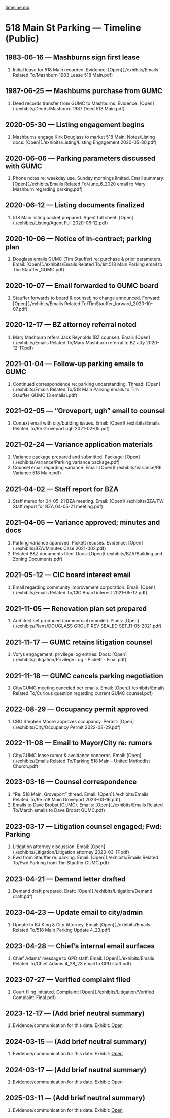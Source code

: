 [timeline.md](https://github.com/user-attachments/files/22714719/timeline.md)
# 518 Main St Parking — Timeline (Public)

## 1983-06-16 — Mashburns sign first lease
1. Initial lease for 518 Main recorded. Evidence: [Open](./exhibits/Emails Related To/Mashburn 1983 Lease 518 Main.pdf)

## 1987-06-25 — Mashburns purchase from GUMC
1. Deed records transfer from GUMC to Mashburns. Evidence: [Open](./exhibits/Deeds/Mashburn 1987 Deed 518 Main.pdf)

## 2020-05-30 — Listing engagement begins
1. Mashburns engage Kirk Douglass to market 518 Main. Notes/Listing docs: [Open](./exhibits/Listing/Listing Engagement 2020-05-30.pdf)

## 2020-06-06 — Parking parameters discussed with GUMC
1. Phone notes re: weekday use, Sunday mornings limited. Email summary: [Open](./exhibits/Emails Related To/June_6_2020 email to Mary Mashburn regarding parking.pdf)

## 2020-06-12 — Listing documents finalized
1. 518 Main listing packet prepared. Agent full sheet: [Open](./exhibits/Listing/Agent Full 2020-06-12.pdf)

## 2020-10-06 — Notice of in-contract; parking plan
1. Douglass emails GUMC (Tim Stauffer) re: purchase & prior parameters. Email: [Open](./exhibits/Emails Related To/1st 518 Main Parking email to Tim Stauffer_GUMC.pdf)

## 2020-10-07 — Email forwarded to GUMC board
1. Stauffer forwards to board & counsel; no change announced. Forward: [Open](./exhibits/Emails Related To/TimStauffer_forward_2020-10-07.pdf)

## 2020-12-17 — BZ attorney referral noted
1. Mary Mashburn refers Jack Reynolds (BZ counsel). Email: [Open](./exhibits/Emails Related To/Mary Mashburn referral to BZ atty 2020-12-17.pdf)

## 2021-01-04 — Follow-up parking emails to GUMC
1. Continued correspondence re: parking understanding. Thread: [Open](./exhibits/Emails Related To/518 Main Parking emails to Tim Stauffer_GUMC (3 emails).pdf)

## 2021-02-05 — “Groveport, ugh” email to counsel
1. Context email with city/building issues. Email: [Open](./exhibits/Emails Related To/Re Groveport ugh 2021-02-05.pdf)

## 2021-02-24 — Variance application materials
1. Variance package prepared and submitted. Package: [Open](./exhibits/Variance/Parking variance package.pdf)
2. Counsel email regarding variance. Email: [Open](./exhibits/Variance/RE Variance 518 Main.pdf)

## 2021-04-02 — Staff report for BZA
1. Staff memo for 04-05-21 BZA meeting. Email: [Open](./exhibits/BZA/FW Staff report for BZA 04-05-21 meeting.pdf)

## 2021-04-05 — Variance approved; minutes and docs
1. Parking variance approved; Pickett recuses. Evidence: [Open](./exhibits/BZA/Minutes Case 2021-002.pdf)
2. Related B&Z documents filed. Docs: [Open](./exhibits/BZA/Building and Zoning Documents.pdf)

## 2021-05-12 — CIC board interest email
1. Email regarding community improvement corporation. Email: [Open](./exhibits/Emails Related To/CIC Board interest 2021-05-12.pdf)

## 2021-11-05 — Renovation plan set prepared
1. Architect set produced (commercial remodel). Plans: [Open](./exhibits/Plans/DOUGLASS GROUP REV SEALED SET_11-05-2021.pdf)

## 2021-11-17 — GUMC retains litigation counsel
1. Vorys engagement, privilege log entries. Docs: [Open](./exhibits/Litigation/Privilege Log - Pickett - Final.pdf)

## 2021-11-18 — GUMC cancels parking negotiation
1. City/GUMC meeting canceled per emails. Email: [Open](./exhibits/Emails Related To/Curious question regarding current GUMC counsel.pdf)

## 2022-08-29 — Occupancy permit approved
1. CBO Stephen Moore approves occupancy. Permit: [Open](./exhibits/City/Occupancy Permit 2022-08-29.pdf)

## 2022-11-08 — Email to Mayor/City re: rumors
1. City/GUMC lease rumor & avoidance concerns. Email: [Open](./exhibits/Emails Related To/Parking 518 Main - United Methodist Church.pdf)

## 2023-03-16 — Counsel correspondence
1. “Re: 518 Main, Groveport” thread. Email: [Open](./exhibits/Emails Related To/Re 518 Main Groveport 2023-03-16.pdf)
2. Emails to Dave Brobst (GUMC). Emails: [Open](./exhibits/Emails Related To/March emails to Dave Brobst GUMC.pdf)

## 2023-03-17 — Litigation counsel engaged; Fwd: Parking
1. Litigation attorney discussion. Email: [Open](./exhibits/Litigation/Litigation attorney 2023-03-17.pdf)
2. Fwd from Stauffer re: parking. Email: [Open](./exhibits/Emails Related To/Fwd Parking from Tim Stauffer GUMC.pdf)

## 2023-04-21 — Demand letter drafted
1. Demand draft prepared. Draft: [Open](./exhibits/Litigation/Demand draft.pdf)

## 2023-04-23 — Update email to city/admin
1. Update to BJ King & City Attorney. Email: [Open](./exhibits/Emails Related To/518 Main Parking Update 4_23.pdf)

## 2023-04-28 — Chief’s internal email surfaces
1. Chief Adams’ message to GPD staff. Email: [Open](./exhibits/Emails Related To/Chief Adams 4_28_23 email to GPD staff.pdf)

## 2023-07-27 — Verified complaint filed
1. Court filing initiated. Complaint: [Open](./exhibits/Litigation/Verified Complaint-Final.pdf)

## 2023-12-17 — (Add brief neutral summary)
1. Evidence/communication for this date. Exhibit: [Open](./exhibits/.../2023-12-17.pdf)

## 2024-03-15 — (Add brief neutral summary)
1. Evidence/communication for this date. Exhibit: [Open](./exhibits/.../2024-03-15.pdf)

## 2024-03-17 — (Add brief neutral summary)
1. Evidence/communication for this date. Exhibit: [Open](./exhibits/.../2024-03-17.pdf)

## 2025-03-11 — (Add brief neutral summary)
1. Evidence/communication for this date. Exhibit: [Open](./exhibits/.../2025-03-11.pdf)
